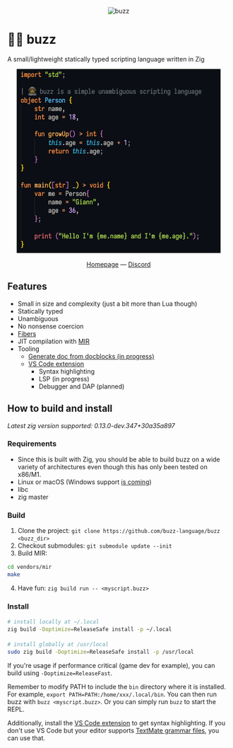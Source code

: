 <p align="center">
    <img src="https://github.com/buzz-language/buzz/raw/main/logo.png" alt="buzz" width="204" height="204">
</p>

# 👨‍🚀 buzz

A small/lightweight statically typed scripting language written in Zig

<p align="center">
    <img src="https://github.com/buzz-language/buzz/raw/main/example.png" alt="buzz code example">
</p>

<p align="center">
    <a href="https://buzz-lang.dev">Homepage</a> — <a href="https://discord.gg/VnMdNSdpNV">Discord</a>
</p>

## Features

- Small in size and complexity (just a bit more than Lua though)
- Statically typed
- Unambiguous
- No nonsense coercion
- [Fibers](#fibers)
- JIT compilation with [MIR](https://github.com/vnmakarov/mir)
- Tooling
    - [Generate doc from docblocks (in progress)](https://github.com/buzz-language/buzz/blob/main/doc/index.md)
    - [VS Code extension](https://marketplace.visualstudio.com/items?itemName=giann.buzz)
        - Syntax highlighting
        - LSP (in progress)
        - Debugger and DAP (planned)

## How to build and install

_Latest zig version supported: 0.13.0-dev.347+30a35a897_

### Requirements
- Since this is built with Zig, you should be able to build buzz on a wide variety of architectures even though this has only been tested on x86/M1.
- Linux or macOS (Windows support [is coming](https://github.com/buzz-language/buzz/issues/74))
- libc
- zig master

### Build
1. Clone the project: `git clone https://github.com/buzz-language/buzz <buzz_dir>`
2. Checkout submodules: `git submodule update --init`
3. Build MIR:
```bash
cd vendors/mir
make
```
4. Have fun: `zig build run -- <myscript.buzz>`

### Install

```bash
# install locally at ~/.local
zig build -Doptimize=ReleaseSafe install -p ~/.local

# install globally at /usr/local
sudo zig build -Doptimize=ReleaseSafe install -p /usr/local
```

If you're usage if performance critical (game dev for example), you can build using `-Doptimize=ReleaseFast`.

Remember to modify PATH to include the `bin` directory where it is installed. For example, `export PATH=PATH:/home/xxx/.local/bin`. You can then run buzz with `buzz <myscript.buzz>`. Or you can simply run `buzz` to start the REPL.

Additionally, install the [VS Code extension](https://marketplace.visualstudio.com/items?itemName=giann.buzz) to get syntax highlighting. If you don't use VS Code but your editor supports [TextMate grammar files](https://github.com/buzz-language/code/blob/main/syntaxes/buzz.tmLanguage.json), you can use that.
